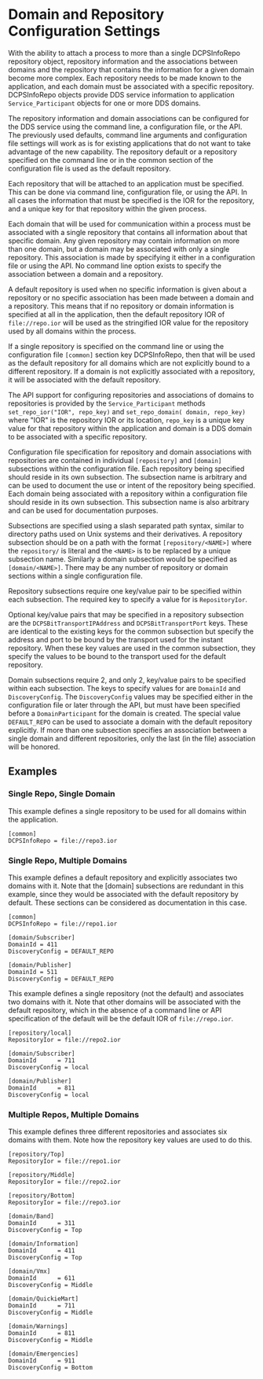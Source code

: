 # Domain and Repository Configuration Settings

With the ability to attach a process to more than a single DCPSInfoRepo
repository object, repository information and the associations between domains
and the repository that contains the information for a given domain become more
complex. Each repository needs to be made known to the application, and each
domain must be associated with a specific repository. DCPSInfoRepo objects
provide DDS service information to application `Service_Participant` objects for
one or more DDS domains.

The repository information and domain associations can be configured for the
DDS service using the command line, a configuration file, or the API. The
previously used defaults, command line arguments and configuration file
settings will work as is for existing applications that do not want to take
advantage of the new capability. The repository default or a repository
specified on the command line or in the common section of the configuration
file is used as the default repository.

Each repository that will be attached to an application must be specified. This
can be done via command line, configuration file, or using the API. In all
cases the information that must be specified is the IOR for the repository, and
a unique key for that repository within the given process.

Each domain that will be used for communication within a process must be
associated with a single repository that contains all information about that
specific domain. Any given repository may contain information on more than one
domain, but a domain may be associated with only a single repository. This
association is made by specifying it either in a configuration file or using
the API. No command line option exists to specify the association between a
domain and a repository.

A default repository is used when no specific information is given about a
repository or no specific association has been made between a domain and a
repository. This means that if no repository or domain information is specified
at all in the application, then the default repository IOR of `file://repo.ior`
will be used as the stringified IOR value for the repository used by all
domains within the process.

If a single repository is specified on the command line or using the
configuration file `[common]` section key DCPSInfoRepo, then that will be used
as the default repository for all domains which are not explicitly bound to a
different repository. If a domain is not explicitly associated with a
repository, it will be associated with the default repository.

The API support for configuring repositories and associations of domains to
repositories is provided by the `Service_Participant` methods
`set_repo_ior("IOR", repo_key)` and `set_repo_domain( domain, repo_key)` where
"IOR" is the repository IOR or its location, `repo_key` is a unique key value
for that repository within the application and domain is a DDS domain to be
associated with a specific repository.

Configuration file specification for repository and domain associations with
repositories are contained in individual `[repository]` and `[domain]`
subsections within the configuration file. Each repository being specified
should reside in its own subsection. The subsection name is arbitrary and can
be used to document the use or intent of the repository being specified. Each
domain being associated with a repository within a configuration file should
reside in its own subsection. This subsection name is also arbitrary and can be
used for documentation purposes.

Subsections are specified using a slash separated path syntax, similar to
directory paths used on Unix systems and their derivatives. A repository
subsection should be on a path with the format `[repository/<NAME>]` where the
`repository/` is literal and the `<NAME>` is to be replaced by a unique
subsection name. Similarly a domain subsection would be specified as
`[domain/<NAME>]`. There may be any number of repository or domain sections
within a single configuration file.

Repository subsections require one key/value pair to be specified
within each subsection. The required key to specify a value for is
`RepositoryIor`. 

Optional key/value pairs that may be specified in a repository subsection are
the `DCPSBitTransportIPAddress` and `DCPSBitTransportPort` keys. These are
identical to the existing keys for the common subsection but specify the
address and port to be bound by the transport used for the instant repository.
When these key values are used in the common subsection, they specify the
values to be bound to the transport used for the default repository.

Domain subsections require 2, and only 2, key/value pairs to be specified
within each subsection. The keys to specify values for are `DomainId` and
`DiscoveryConfig`. The `DiscoveryConfig` values may be specified either in the
configuration file or later through the API, but must have been specified
before a `DomainParticipant` for the domain is created. The special value
`DEFAULT_REPO` can be used to associate a domain with the default repository
explicitly. If more than one subsection specifies an association between a
single domain and different repositories, only the last (in the file)
association will be honored.

## Examples

### Single Repo, Single Domain

This example defines a single repository to be used for all domains within the
application.

```
[common]
DCPSInfoRepo = file://repo3.ior
```

### Single Repo, Multiple Domains

This example defines a default repository and explicitly associates two domains
with it. Note that the [domain] subsections are redundant in this example,
since they would be associated with the default repository by default. These
sections can be considered as documentation in this case.

```
[common]
DCPSInfoRepo = file://repo1.ior

[domain/Subscriber]
DomainId = 411
DiscoveryConfig = DEFAULT_REPO

[domain/Publisher]
DomainId = 511
DiscoveryConfig = DEFAULT_REPO
```

This example defines a single repository (not the default) and associates two
domains with it. Note that other domains will be associated with the default
repository, which in the absence of a command line or API specification of the
default will be the default IOR of `file://repo.ior`.

```
[repository/local]
RepositoryIor = file://repo2.ior

[domain/Subscriber]
DomainId      = 711
DiscoveryConfig = local

[domain/Publisher]
DomainId      = 811
DiscoveryConfig = local
```

### Multiple Repos, Multiple Domains

This example defines three different repositories and associates six domains
with them. Note how the repository key values are used to do this.

```
[repository/Top]
RepositoryIor = file://repo1.ior

[repository/Middle]
RepositoryIor = file://repo2.ior

[repository/Bottom]
RepositoryIor = file://repo3.ior

[domain/Band]
DomainId      = 311
DiscoveryConfig = Top

[domain/Information]
DomainId      = 411
DiscoveryConfig = Top

[domain/Vmx]
DomainId      = 611
DiscoveryConfig = Middle

[domain/QuickieMart]
DomainId      = 711
DiscoveryConfig = Middle

[domain/Warnings]
DomainId      = 811
DiscoveryConfig = Middle

[domain/Emergencies]
DomainId      = 911
DiscoveryConfig = Bottom
```
